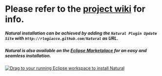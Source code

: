 # Please refer to the [project wiki][1] for info.

##### Natural installation can be achieved by adding the `Natural Plugin Update Site` with `http://rlogiacco.github.com/Natural` as URL.

##### Natural is also available on the [Eclipse Marketplace][2] for an easy and seamless installation.

<a href="http://marketplace.eclipse.org/marketplace-client-intro?mpc_install=2427135" class="drag" title="Drag to your running Eclipse workspace to install Natural"><img src="https://marketplace.eclipse.org/sites/all/themes/solstice/_themes/solstice_marketplace/public/images/btn-install.png" alt="Drag to your running Eclipse workspace to install Natural" /></a>

[1]: https://github.com/rlogiacco/Natural/wiki
[2]: https://marketplace.eclipse.org/content/natural
[3]: http://www.eclipse.org/Xtext/download/
[4]: http://rlogiacco.github.com/Natural
